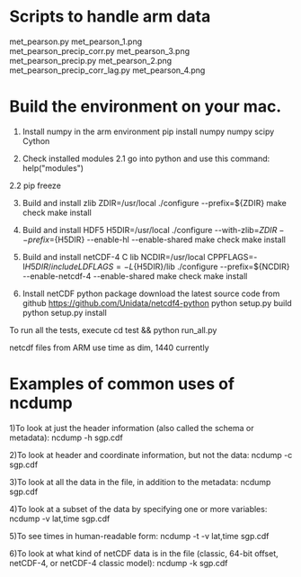 # Scripts to handle arm data
met_pearson.py                  met_pearson_1.png        
met_pearson_precip_corr.py      met_pearson_3.png  
met_pearson_precip.py           met_pearson_2.png   
met_pearson_precip_corr_lag.py  met_pearson_4.png  


# Build the environment on your mac.

1) Install numpy in the arm environment
pip install numpy numpy scipy Cython

2) Check installed modules
2.1 go into python and use this command: help("modules")

2.2 pip freeze

3) Build and install zlib
ZDIR=/usr/local
./configure --prefix=${ZDIR}
make check
make install

4) Build and install HDF5
H5DIR=/usr/local
./configure --with-zlib=${ZDIR} --prefix=${H5DIR} --enable-hl --enable-shared
make check
make install

5) Build and install netCDF-4 C lib
NCDIR=/usr/local
CPPFLAGS=-I${H5DIR}/include LDFLAGS=-L${H5DIR}/lib ./configure --prefix=${NCDIR} --enable-netcdf-4 --enable-shared
make check
make install

6) Install netCDF python package
download the latest source code from github https://github.com/Unidata/netcdf4-python
python setup.py build
python setup.py install

To run all the tests, execute 
cd test && python run_all.py

netcdf files from ARM use time as dim, 1440 currently

# Examples of common uses of ncdump
1)To look at just the header information (also called the schema or metadata):
ncdump -h sgp.cdf 

2)To look at header and coordinate information, but not the data:
ncdump -c sgp.cdf

3)To look at all the data in the file, in addition to the metadata:
ncdump sgp.cdf

4)To look at a subset of the data by specifying one or more variables:
ncdump -v lat,time sgp.cdf

5)To see times in human-readable form:
ncdump -t -v lat,time sgp.cdf

6)To look at what kind of netCDF data is in the file (classic, 64-bit offset, netCDF-4, or netCDF-4 classic model):
ncdump -k sgp.cdf
